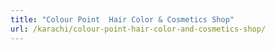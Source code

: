 ```yaml
---
title: "Colour Point  Hair Color & Cosmetics Shop"
url: /karachi/colour-point-hair-color-and-cosmetics-shop/
---
```

